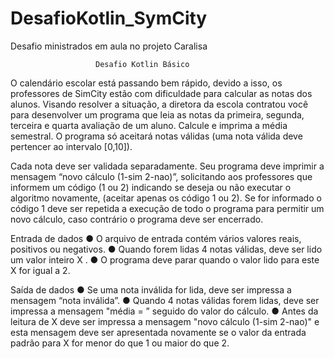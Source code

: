 # DesafioKotlin_SymCity
Desafio ministrados em aula no projeto Caralisa

                       Desafio Kotlin Básico
O calendário escolar está passando bem rápido, devido a isso, os professores de
SimCity estão com dificuldade para calcular as notas dos alunos. Visando resolver a
situação, a diretora da escola contratou você para desenvolver um programa que
leia as notas da primeira, segunda, terceira e quarta avaliação de um aluno. Calcule
e imprima a média semestral.
O programa só aceitará notas válidas (uma nota válida deve pertencer ao intervalo
[0,10]). 

Cada nota deve ser validada separadamente.
Seu programa deve imprimir a mensagem “novo cálculo (1-sim 2-nao)”, solicitando
aos professores que informem um código (1 ou 2) indicando se deseja ou não
executar o algoritmo novamente, (aceitar apenas os código 1 ou 2). Se for
informado o código 1 deve ser repetida a execução de todo o programa para
permitir um novo cálculo, caso contrário o programa deve ser encerrado.

Entrada de dados
● O arquivo de entrada contém vários valores reais, positivos ou negativos.
● Quando forem lidas 4 notas válidas, deve ser lido um valor inteiro X .
● O programa deve parar quando o valor lido para este X for igual a 2.

Saída de dados
● Se uma nota inválida for lida, deve ser impressa a mensagem “nota inválida”.
● Quando 4 notas válidas forem lidas, deve ser impressa a mensagem "média
= ” seguido do valor do cálculo.
● Antes da leitura de X deve ser impressa a mensagem "novo cálculo (1-sim
2-nao)" e esta mensagem deve ser apresentada novamente se o valor da
entrada padrão para X for menor do que 1 ou maior do que 2.

